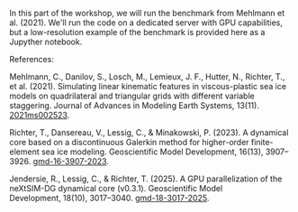 In this part of the workshop, we will run the benchmark from Mehlmann et al. (2021). We'll run the code on a dedicated server with GPU capabilities, but a low-resolution example of the benchmark is provided here as a Jupyther notebook.

References:

Mehlmann, C., Danilov, S., Losch, M., Lemieux, J. F., Hutter, N., Richter, T., et al. (2021). Simulating linear kinematic features in viscous-plastic sea ice models on quadrilateral and triangular grids with different variable staggering. Journal of Advances in Modeling Earth Systems, 13(11). [2021ms002523](https://doi.org/10.1029/2021ms002523).

Richter, T., Dansereau, V., Lessig, C., & Minakowski, P. (2023). A dynamical core based on a discontinuous Galerkin method for higher-order finite-element sea ice modeling. Geoscientific Model Development, 16(13), 3907–3926. [gmd-16-3907-2023](https://doi.org/10.5194/gmd-16-3907-2023).

Jendersie, R., Lessig, C., & Richter, T. (2025). A GPU parallelization of the neXtSIM-DG dynamical core (v0.3.1). Geoscientific Model Development, 18(10), 3017–3040. [gmd-18-3017-2025](https://doi.org/10.5194/gmd-18-3017-2025).

